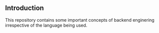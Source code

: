 ## Introduction
This repository contains some important concepts of backend enginering irrespective of the language being used.
